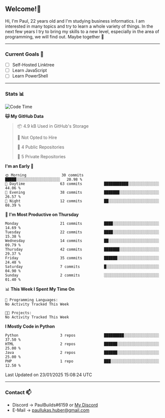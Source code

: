 ## Welcome!👋

Hi, I'm Paul, 22 years old and I'm studying business informatics. I am interested in many topics and try to learn a whole variety of things. In the next few years I try to bring my skills to a new level, especially in the area of programming, we will find out.
Maybe together 🤙

---
### Current Goals 🥅

- [ ] Self-Hosted Linktree
- [ ] Learn JavaScript
- [ ] Learn PowerShell

---
### Stats 📊

<!--START_SECTION:waka-->
![Code Time](http://img.shields.io/badge/Code%20Time-86%20hrs%2055%20mins-blue)

**🐱 My GitHub Data** 

> 📦 4.9 kB Used in GitHub's Storage 
 > 
> 🚫 Not Opted to Hire
 > 
> 📜 4 Public Repositories 
 > 
> 🔑 5 Private Repositories 
 > 
**I'm an Early 🐤** 

```text
🌞 Morning                30 commits          █████░░░░░░░░░░░░░░░░░░░░   20.98 % 
🌆 Daytime                63 commits          ███████████░░░░░░░░░░░░░░   44.06 % 
🌃 Evening                38 commits          ███████░░░░░░░░░░░░░░░░░░   26.57 % 
🌙 Night                  12 commits          ██░░░░░░░░░░░░░░░░░░░░░░░   08.39 % 
```
📅 **I'm Most Productive on Thursday** 

```text
Monday                   21 commits          ████░░░░░░░░░░░░░░░░░░░░░   14.69 % 
Tuesday                  22 commits          ████░░░░░░░░░░░░░░░░░░░░░   15.38 % 
Wednesday                14 commits          ██░░░░░░░░░░░░░░░░░░░░░░░   09.79 % 
Thursday                 42 commits          ███████░░░░░░░░░░░░░░░░░░   29.37 % 
Friday                   35 commits          ██████░░░░░░░░░░░░░░░░░░░   24.48 % 
Saturday                 7 commits           █░░░░░░░░░░░░░░░░░░░░░░░░   04.90 % 
Sunday                   2 commits           ░░░░░░░░░░░░░░░░░░░░░░░░░   01.40 % 
```


📊 **This Week I Spent My Time On** 

```text
💬 Programming Languages: 
No Activity Tracked This Week

🐱‍💻 Projects: 
No Activity Tracked This Week
```

**I Mostly Code in Python** 

```text
Python                   3 repos             █████████░░░░░░░░░░░░░░░░   37.50 % 
HTML                     2 repos             ██████░░░░░░░░░░░░░░░░░░░   25.00 % 
Java                     2 repos             ██████░░░░░░░░░░░░░░░░░░░   25.00 % 
PHP                      1 repo              ███░░░░░░░░░░░░░░░░░░░░░░   12.50 % 
```




 Last Updated on 23/01/2025 15:08:24 UTC
<!--END_SECTION:waka-->

---
### Contact 📫

* Discord -> PaulBuilds#6159 or [My Discord](https://discord.gg/7kq6UnB)
* E-Mail -> paullukas.huber@gmail.com
